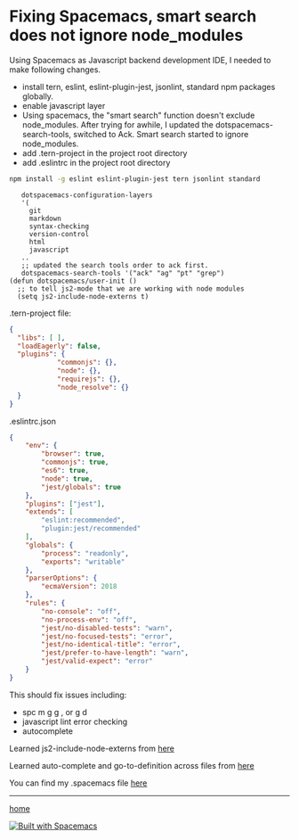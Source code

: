 # Fixing Spacemacs, smart search does not ignore node_modules

Using Spacemacs as Javascript backend development IDE, I needed to make following changes.

- install tern, eslint, eslint-plugin-jest, jsonlint, standard npm packages globally.
- enable javascript layer
- Using spacemacs, the "smart search" function doesn't exclude node_modules. After trying for awhile,
  I updated the dotspacemacs-search-tools, switched to Ack. Smart search started to ignore node_modules.
- add .tern-project in the project root directory
- add .eslintrc in the project root directory

```sh
npm install -g eslint eslint-plugin-jest tern jsonlint standard
```

```.spacemacs
   dotspacemacs-configuration-layers
   '(
     git
     markdown
     syntax-checking
     version-control
     html
     javascript
   ..
   ;; updated the search tools order to ack first.
   dotspacemacs-search-tools '("ack" "ag" "pt" "grep")
(defun dotspacemacs/user-init ()
  ;; to tell js2-mode that we are working with node modules
  (setq js2-include-node-externs t)

```

.tern-project file:
```json
{
  "libs": [ ],
  "loadEagerly": false,
  "plugins": {
            "commonjs": {},
            "node": {},
            "requirejs": {},
            "node_resolve": {}
  }
}
```

.eslintrc.json
```json
{
    "env": {
        "browser": true,
        "commonjs": true,
        "es6": true,
        "node": true,
        "jest/globals": true
    },
    "plugins": ["jest"],
    "extends": [
        "eslint:recommended",
        "plugin:jest/recommended"
    ],
    "globals": {
        "process": "readonly",
        "exports": "writable"
    },
    "parserOptions": {
        "ecmaVersion": 2018
    },
    "rules": {
        "no-console": "off",
        "no-process-env": "off",
        "jest/no-disabled-tests": "warn",
        "jest/no-focused-tests": "error",
        "jest/no-identical-title": "error",
        "jest/prefer-to-have-length": "warn",
        "jest/valid-expect": "error"
    }
}
```

This should fix issues including:
- spc m g g , or g d
- javascript lint error checking
- autocomplete

Learned js2-include-node-externs from [here](https://simpletutorials.com/c/2799/How%20to%20resolve%20%26quot%3BUndeclared%20variable%20or%20function%20%26%23x27%3Bmodule%26%23x27%3B%26quot%3B%20error%20thrown%20by%20Tern%20in%20Spacemacs)

Learned auto-complete and go-to-definition across files from [here](https://simpletutorials.com/c/2792/How%20to%20setup%20Spacemacs%20for%20auto-complete%20and%20go-to-definition%20across%20files)


You can find my .spacemacs file [here](https://github.com/neilhan/docker_collection/blob/master/serverless/container/home/.spacemacs)

----------------
[home](../README.md)

[![Built with Spacemacs](https://cdn.rawgit.com/syl20bnr/spacemacs/442d025779da2f62fc86c2082703697714db6514/assets/spacemacs-badge.svg)](http://spacemacs.org)
